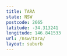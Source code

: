 ```yaml
---
title: TARA
state: NSW
postcode: 2665
latitude: -34.313241
longitude: 146.841533
url: /nsw/tara/
layout: suburb
---
```

